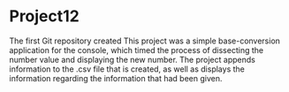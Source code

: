 # Project12
The first Git repository created
This project was a simple base-conversion application for the console, which timed the process of dissecting the number value and displaying the new number.
The project appends information to the .csv file that is created, as well as displays the information regarding the information that had been given.
